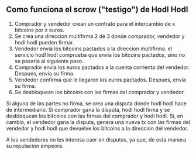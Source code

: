 ## Como funciona el scrow ("testigo") de Hodl Hodl

1. Comprador y vendedor crean un contrato para el intercambio de x bitcoins por z euros.
2. Se crea una direccion multifirma 2 de 3 donde comprador, vendedor y hodl hodl pueden firmar.
3. Vendedor envia los bitcoins pactados a la direccion multifirma. el servicio hodl hodl comprueba 
que envia los bitcoins pactados, sino no se pasaria al siguiente paso.
4. Comprador envia los euros pactados a la cuenta corrienta del vendedor. Despues, envia su firma.
5. Vendedor confirma que le llegaron los euros pactados. Despues, envia su firma.
6. Se desbloquean los bitcoins con las firmas del comprador y vendedor.

Si alguna de las partes no firma, se crea una disputa donde hodl hodl hace de intermediario. Si comprador 
gana la disputa, hodl hodl firma y se desbloquean los bitcoins con las firmas del comprador y hodl hodl. Si, 
en cambio, el vendedor gana la disputa, genera una nueva tx con las firmas del vendedor y hodl hodl que devuelve
los bitcoins a la direccion del vendedor.

A los vendedores no les interesa caer en disputas, ya que, de esta manera su reputacion empeora.

